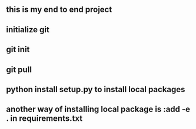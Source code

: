 ## this is my end to end project

## initialize git

## git init

## git pull

## python install setup.py to install local packages

## another way of installing local package is :add  -e . in requirements.txt

